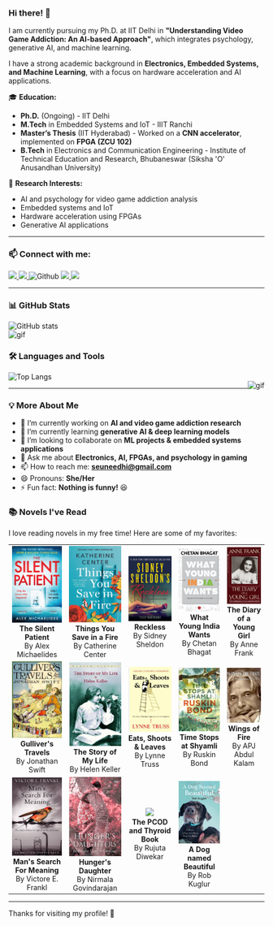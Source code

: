 ### Hi there! 👋  
I am currently pursuing my Ph.D. at IIT Delhi in **"Understanding Video Game Addiction: An AI-based Approach"**, which integrates psychology, generative AI, and machine learning.  

I have a strong academic background in **Electronics, Embedded Systems, and Machine Learning**, with a focus on hardware acceleration and AI applications.  

🎓 **Education:**  
- **Ph.D.** (Ongoing) - IIT Delhi  
- **M.Tech** in Embedded Systems and IoT - IIIT Ranchi  
- **Master’s Thesis** (IIT Hyderabad) - Worked on a **CNN accelerator**, implemented on **FPGA (ZCU 102)**  
- **B.Tech** in Electronics and Communication Engineering - Institute of Technical Education and Research, Bhubaneswar (Siksha 'O' Anusandhan University)  

📌 **Research Interests:**  
- AI and psychology for video game addiction analysis  
- Embedded systems and IoT  
- Hardware acceleration using FPGAs  
- Generative AI applications  

---

### 📫 Connect with me:  
<p>
  <a href="https://www.linkedin.com/in/sunidhi-singh-2b6082161/">
    <img src="https://img.shields.io/badge/linkedin-%230077B5.svg?&style=for-the-badge&logo=linkedin&logoColor=white" height="25px"/>
  </a>
  <a href="mailto:sunidhi01.pgec20@iiitranchi.ac.in">
    <img src="https://img.shields.io/badge/gmail-%23D14836.svg?&style=for-the-badge&logo=gmail&logoColor=white" height="25px"/>
  </a>
  <img src="https://media.giphy.com/media/du3J3cXyzhj75IOgvA/giphy.gif" alt="Github" height="25" />
  <a href="https://github.com/SUNIDHI-SINGH">
    <img src="https://img.shields.io/github/followers/SUNIDHI-SINGH?label=Follow&style=social"/>
  </a>
  <img src="https://visitor-badge.laobi.icu/badge?page_id=SUNIDHI-SINGH.SUNIDHI-SINGH"/>
</p>



---

### 📊 GitHub Stats  
![GitHub stats](https://github-readme-stats.vercel.app/api?username=SUNIDHI-SINGH&show_icons=true&title_color=ffffff&hide_border=true)  
<img src="https://media.giphy.com/media/1fhj2RprUOpqCObj2J/giphy.gif" height="150" alt="gif"/>  

### 🛠️ Languages and Tools  
![Top Langs](https://github-readme-stats.vercel.app/api/top-langs/?username=SUNIDHI-SINGH&theme=vue&hide_border=true&show_icons=true)  
<img align="right" alt="gif" src="https://miro.medium.com/max/1360/1*IRGHmiGsa16stedQvIaZfw.gif" height="290">  

---

### 💡 More About Me  
- 🔭 I’m currently working on **AI and video game addiction research**  
- 🌱 I’m currently learning **generative AI & deep learning models**  
- 👯 I’m looking to collaborate on **ML projects & embedded systems applications**  
- 💬 Ask me about **Electronics, AI, FPGAs, and psychology in gaming**  
- 📫 How to reach me: **seuneedhi@gmail.com**  
- 😄 Pronouns: **She/Her**  
- ⚡ Fun fact: **Nothing is funny!** 😆  

### 📚 Novels I've Read  
I love reading novels in my free time! Here are some of my favorites:  

<table>
  <tr>
    <td align="center">
      <img src="https://github.com/SUNIDHI-SINGH/SUNIDHI-SINGH/blob/main/Images/Thesilentpatient.png" width="150"><br>
      <b>The Silent Patient</b><br>By Alex Michaelides
    </td>
    <td align="center">
      <img src="https://github.com/SUNIDHI-SINGH/SUNIDHI-SINGH/blob/main/Images/fire.png" width="150"><br>
      <b>Things You Save in a Fire</b><br>By Catherine Center
    </td>
    <td align="center">
      <img src="https://github.com/SUNIDHI-SINGH/SUNIDHI-SINGH/blob/main/Images/Reckless.png" width="150"><br>
      <b>Reckless</b><br>By Sidney Sheldon
    </td>
    <td align="center">
      <img src="https://github.com/SUNIDHI-SINGH/SUNIDHI-SINGH/blob/main/Images/chetanbhagart.png" width="150"><br>
      <b>What Young India Wants</b><br>By Chetan Bhagat
    </td>
    <td align="center">
      <img src="https://github.com/SUNIDHI-SINGH/SUNIDHI-SINGH/blob/main/Images/diaryofyounggirl.png" width="150"><br>
      <b>The Diary of a Young Girl</b><br>By Anne Frank
    </td>
  </tr>
  <tr>
    <td align="center">
      <img src="https://github.com/SUNIDHI-SINGH/SUNIDHI-SINGH/blob/main/Images/gulliverstravel.png" width="150"><br>
      <b>Gulliver's Travels</b><br>By Jonathan Swift
    </td>
    <td align="center">
      <img src="https://github.com/SUNIDHI-SINGH/SUNIDHI-SINGH/blob/main/Images/hellenkeller.png" width="150"><br>
      <b>The Story of My Life</b><br>By Helen Keller
    </td>
    <td align="center">
      <img src="https://github.com/SUNIDHI-SINGH/SUNIDHI-SINGH/blob/main/Images/punctuation.png" width="150"><br>
      <b>Eats, Shoots & Leaves</b><br>By Lynne Truss
    </td>
    <td align="center">
      <img src="https://github.com/SUNIDHI-SINGH/SUNIDHI-SINGH/blob/main/Images/shyamli.png" width="150"><br>
      <b>Time Stops at Shyamli</b><br>By Ruskin Bond
    </td>
    <td align="center">
      <img src="https://github.com/SUNIDHI-SINGH/SUNIDHI-SINGH/blob/main/Images/wingsoffire.png" width="150"><br>
      <b>Wings of Fire</b><br>By APJ Abdul Kalam
    </td>
  </tr>
   <tr>
    <td align="center">
      <img src="https://github.com/SUNIDHI-SINGH/SUNIDHI-SINGH/blob/main/Images/Holocaust.png" width="150"><br>
      <b>Man's Search For Meaning</b><br>By Victore E. Frankl
    </td>
    <td align="center">
      <img src="https://github.com/SUNIDHI-SINGH/SUNIDHI-SINGH/blob/main/Images/hungersdaughter.png" width="150"><br>
      <b>Hunger's Daughter</b><br>By Nirmala Govindarajan
    </td>
       <td align="center">
      <img src="https://github.com/SUNIDHI-SINGH/SUNIDHI-SINGH/blob/main/Images/PCODandThyroidr.png" width="150"><br>
      <b>The PCOD and Thyroid Book</b><br>By Rujuta Diwekar
    </td>
    <td align="center">
      <img src="https://github.com/SUNIDHI-SINGH/SUNIDHI-SINGH/blob/main/Images/beautifuldog.png" width="150"><br>
      <b>A Dog named Beautiful</b><br>By Rob Kuglur
    </td>
   </tr>
</table>


---

Thanks for visiting my profile! 🚀  
